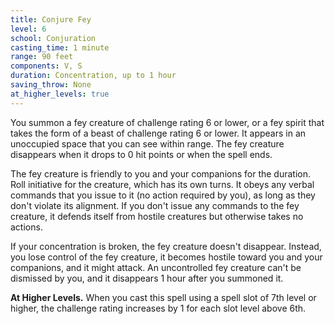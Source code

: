 ```yaml
---
title: Conjure Fey
level: 6
school: Conjuration
casting_time: 1 minute
range: 90 feet
components: V, S
duration: Concentration, up to 1 hour
saving_throw: None
at_higher_levels: true
---
```


You summon a fey creature of challenge rating 6 or lower, or a fey spirit that takes the form of a beast of challenge rating 6 or lower. It appears in an unoccupied space that you can see within range. The fey creature disappears when it drops to 0 hit points or when the spell ends.

The fey creature is friendly to you and your companions for the duration. Roll initiative for the creature, which has its own turns. It obeys any verbal commands that you issue to it (no action required by you), as long as they don't violate its alignment. If you don't issue any commands to the fey creature, it defends itself from hostile creatures but otherwise takes no actions.

If your concentration is broken, the fey creature doesn't disappear. Instead, you lose control of the fey creature, it becomes hostile toward you and your companions, and it might attack. An uncontrolled fey creature can't be dismissed by you, and it disappears 1 hour after you summoned it.

**At Higher Levels.** When you cast this spell using a spell slot of 7th level or higher, the challenge rating increases by 1 for each slot level above 6th.
